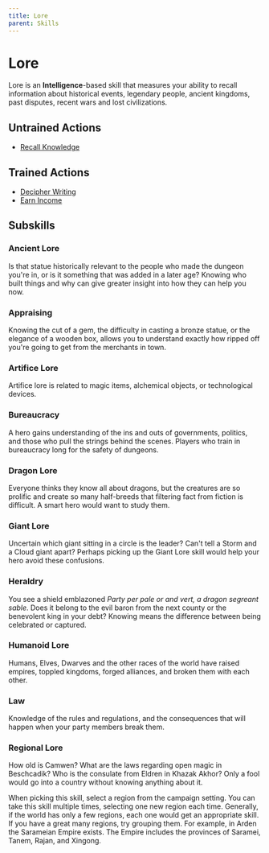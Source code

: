 ```yaml
---
title: Lore
parent: Skills
---
```


# Lore
Lore is an **Intelligence**-based skill that measures your ability to recall information about historical events, legendary people, ancient kingdoms, past disputes, recent wars and lost civilizations.

## Untrained Actions
* [Recall Knowledge](https://stormchaserroleplaying.com/stormchaserRPG/Skills/General/Recall/)

## Trained Actions
* [Decipher Writing](https://stormchaserroleplaying.com/stormchaserRPG/Skills/General/Decipher/)
* [Earn Income](https://stormchaserroleplaying.com/stormchaserRPG/Skills/General/Earn/)

## Subskills

### Ancient Lore
Is that statue historically relevant to the people who made the dungeon you're in, or is it something that was added in a later age? Knowing who built things and why can give greater insight into how they can help you now.

### Appraising
Knowing the cut of a gem, the difficulty in casting a bronze statue, or the elegance of a wooden box, allows you to understand exactly how ripped off you're going to get from the merchants in town.

### Artifice Lore
Artifice lore is related to magic items, alchemical objects, or technological devices.

### Bureaucracy
A hero gains understanding of the ins and outs of governments, politics, and those who pull the strings behind the scenes. Players who train in bureaucracy long for the safety of dungeons. 

### Dragon Lore
Everyone thinks they know all about dragons, but the creatures are so prolific and create so many half-breeds that filtering fact from fiction is difficult. A smart hero would want to study them.

### Giant Lore
Uncertain which giant sitting in a circle is the leader? Can't tell a Storm and a Cloud giant apart? Perhaps picking up the Giant Lore skill would help your hero avoid these confusions. 

### Heraldry
You see a shield emblazoned *Party per pale or and vert, a dragon segreant sable*. Does it belong to the evil baron from the next county or the benevolent king in your debt? Knowing means the difference between being celebrated or captured.

### Humanoid Lore
Humans, Elves, Dwarves and the other races of the world have raised empires, toppled kingdoms, forged alliances, and broken them with each other.

### Law
Knowledge of the rules and regulations, and the consequences that will happen when your party members break them.

### Regional Lore
How old is Camwen? What are the laws regarding open magic in Beschcadik? Who is the consulate from Eldren in Khazak Akhor? Only a fool would go into a country without knowing anything about it.

When picking this skill, select a region from the campaign setting. You can take this skill multiple times, selecting one new region each time. Generally, if the world has only a few regions, each one would get an appropriate skill. If you have a great many regions, try grouping them. For example, in Arden the Sarameian Empire exists. The Empire includes the provinces of Saramei, Tanem, Rajan, and Xingong.
